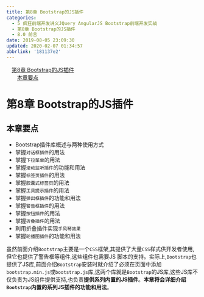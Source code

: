 ```yaml
---
title: 第8章 Bootstrap的JS插件
categories: 
  - 5 疯狂前端开发讲义JQuery AngularJS Bootstrap前端开发实战
  - 第8章 Bootstrap的JS插件
  - 8.0 前言
date: 2019-08-05 23:09:30
updated: 2020-02-07 01:34:57
abbrlink: '181137e2'
---
```

<div id='my_toc'><a href="/JavaReadingNotes/181137e2/#第8章-Bootstrap的JS插件" class="header_1">第8章 Bootstrap的JS插件</a>&nbsp;<br><a href="/JavaReadingNotes/181137e2/#本章要点" class="header_2">本章要点</a>&nbsp;<br></div>
<style>.header_1{margin-left: 1em;}.header_2{margin-left: 2em;}.header_3{margin-left: 3em;}.header_4{margin-left: 4em;}.header_5{margin-left: 5em;}.header_6{margin-left: 6em;}</style>
<!--more-->
<script>if (navigator.platform.search('arm')==-1){document.getElementById('my_toc').style.display = 'none';}var e,p = document.getElementsByTagName('p');while (p.length>0) {e = p[0];e.parentElement.removeChild(e);}</script>

<!--end-->
<!--SSTStart-->
# 第8章 Bootstrap的JS插件 #
## 本章要点 ##
- Bootstrap插件库概述与两种使用方式
- 掌握`对话框插件`的用法
- 掌握`下拉菜单`的用法
- 掌握`滚动监听插件`的功能和用法
- 掌握`标签页插件`的用法
- 掌握`胶囊式标签页`的用法
- 掌握`工具提示插件`的用法
- 掌握`弹出框插件`的功能和用法
- 掌握`警告框插件`的用法
- 掌握`按钮插件`的用法
- 掌握`折叠插件`的用法
- 利用折叠插件实现`手风琴效果`
- 掌握`轮播图插件`的功能和用法

虽然前面介绍`Bootstrap`主要是一个`CSS`框架,其提供了大量`CSS`样式供开发者使用,但它也提供了警告框等组件,这些组件也需要JS 脚本的支持。实际上,`Bootstrap`也提供了JS库,前面介绍`Bootstrap`安装时就介绍了必须在页面中添加`bootstrap.min.js`或`bootstrap.js`库,这两个库就是`Bootstrap`的JS库,这些JS库不仅负责为JS组件提供支持,也负责**提供系列内置的JS插件**。**本章将会详细介绍`Bootstrap`内置的系列JS插件的功能和用法**。
<!--SSTStop-->

